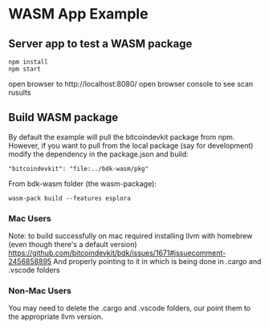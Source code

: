 # WASM App Example

## Server app to test a WASM package
```
npm install
npm start
```
open browser to http://localhost:8080/
open browser console to see scan rusults


## Build WASM package

By default the example will pull the bitcoindevkit package from npm.
However, if you want to pull from the local package (say for development) modify the dependency in the package.json and build:

`"bitcoindevkit": "file:../bdk-wasm/pkg"`

From bdk-wasm folder (the wasm-package):

`wasm-pack build --features esplora`

### Mac Users

Note: to build successfully on mac required installing llvm with homebrew (even though there's a default version) https://github.com/bitcoindevkit/bdk/issues/1671#issuecomment-2456858895
And properly pointing to it in which is being done in .cargo and .vscode folders

### Non-Mac Users

You may need to delete the .cargo and .vscode folders, our point them to the appropriate llvm version.